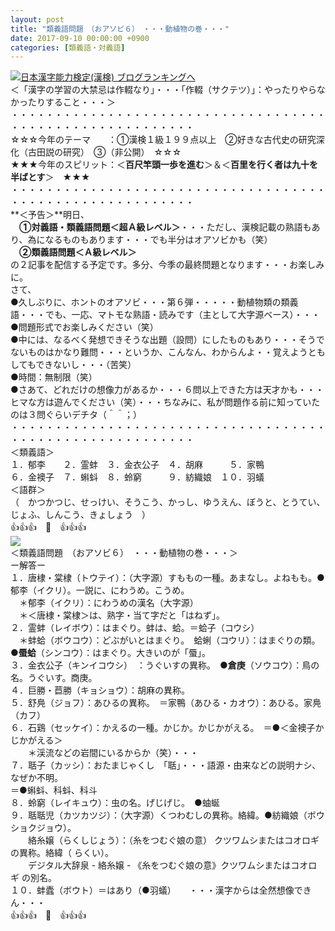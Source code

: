 ```yaml
---
layout: post
title: "類義語問題　（おアソビ６）　・・・動植物の巻・・・"
date: 2017-09-10 00:00:00 +0900
categories: [類義語・対義語]
---
```


[![](/syuusyuu9701/assets/images/類義語問題-（おアソビ６）-・・・動植物の巻・・・-br_c_3028_1.gif)](http://blog.with2.net/link.php?1659096:3028 "日本漢字能力検定(漢検) ブログランキングへ")[日本漢字能力検定(漢検) ブログランキングへ](http://blog.with2.net/link.php?1659096:3028)  
＜「漢字の学習の大禁忌は作輟なり」・・・「作輟（サクテツ）」：やったりやらなかったりすること・・・＞  
・・・・・・・・・・・・・・・・・・・・・・・・・・・・・・・・・・・・・・・・・・・・・・・・・・・・・・・・・  
☆☆☆今年のテーマ　　：①漢検１級１９９点以上　②好きな古代史の研究深化（古田説の研究）　③（非公開）　☆☆☆　　  
★★★今年のスピリット：＜**百尺竿頭一歩を進む**＞＆＜**百里を行く者は九十を半ばとす**＞　★★★  
・・・・・・・・・・・・・・・・・・・・・・・・・・・・・・・・・・・・・・・・・・・・・・・・・・・・・・・・・  
**＜予告＞**明日、  
　**①対義語・類義語問題＜超Ａ級レベル＞**・・・ただし、漢検記載の熟語もあり、為になるものもあります・・・でも半分はオアソビかも（笑）  
　**②類義語問題＜Ａ級レベル＞**  
の２記事を配信する予定です。多分、今季の最終問題となります・・・お楽しみに。  
さて、　  
●久しぶりに、ホントのオアソビ・・・第６弾・・・・・動植物類の類義語・・・でも、一応、マトモな熟語・読みです（主として大字源ベース）・・・  
●問題形式でお楽しみください（笑）  
●中には、なるべく発想できそうな出題（設問）にしたものもあり・・・そうでないものはかなり難問・・・というか、こんなん、わからんよ・・覚えようともしてもできないし・・・（苦笑）  
●時間：無制限（笑）　  
●さあて、どれだけの想像力があるか・・・６問以上できた方は天才かも・・・ヒマな方は遊んでください（笑）・・・ちなみに、私が問題作る前に知っていたのは３問ぐらいデチタ（＾＾；）  
・・・・・・・・・・・・・・・・・・・・・・・・・・・・・・・・・・・・・・・・・・・・・・・・・・・・・・・・・  
＜類義語＞  
１．郁李　　２．霊蚌　３．金衣公子　４．胡麻　　　５．家鴨  
６．金襖子　７．蝌蚪　８．蛉窮　　　９．紡織娘　１０．羽蟻  
＜語群＞  
（　かつかつじ、せっけい、そうこう、かっし、ゆうえん、ぼうと、とうてい、じょふ、しんこう、きょしょう　）  
👍👍👍　🐔　👍👍👍  
![](/syuusyuu9701/assets/images/類義語問題-（おアソビ６）-・・・動植物の巻・・・-30ba3aebc92c197c96afb855eee292a2.png)  
＜類義語問題　（おアソビ６）　・・・動植物の巻・・・＞  
ー解答ー  
１．唐棣・棠棣（トウテイ）：（大字源）すももの一種。あまなし。よねもも。●郁李（イクリ）。一説に、にわうめ。こうめ。  
　＊郁李（イクリ）：にわうめの漢名（大字源）　　  
　＊＜唐棣・棠棣＞は、熟字・当て字だと「はねず」。  
２．霊蚌（レイボウ）：はまぐり。蚌は、蛤。＝蛤子（コウシ）　  
　＊蚌蛤（ボウコウ）：どぶがいとはまぐり。　蛤蜊（コウリ）：はまぐりの類。　●**蜃蛤**（シンコウ）：はまぐり。大きいのが「蜃」。  
３．金衣公子（キンイコウシ）　：うぐいすの異称。　●**倉庚**（ソウコウ）：鳥の名。うぐいす。商庚。  
４．巨勝・苣勝（キョショウ）：胡麻の異称。  
５．舒鳧（ジョフ）：あひるの異称。　＝家鴨（あひる・カオウ）：あひる。家鳧（カフ）  
６．石鶏（セッケイ）：かえるの一種。かじか。かじかがえる。　＝●＜金襖子かじかがえる＞　  
　　＊渓流などの岩間にいるからか（笑）・・・　  
７．聒子（カッシ）：おたまじゃくし　「聒」・・・語源・由来などの説明ナシ、なぜか不明。  
＝●蝌蚪、科蚪、科斗  
８．蛉窮（レイキュウ）：虫の名。げじげじ。　●蚰蜒  
９．聒聒児（カツカツジ）：（大字源）くつわむしの異称。絡緯。●紡織娘（ボウショクジョウ）。  
　　絡糸嬢（らくしじょう）：（糸をつむぐ娘の意） クツワムシまたはコオロギの異称。絡緯（ らくい）。  
　　デジタル大辞泉 - 絡糸嬢 - 《糸をつむぐ娘の意》クツワムシまたはコオロギ の別名。  
１０．蚌蠹（ボウト）＝はあり（●羽蟻）　　・・・漢字からは全然想像できん・・・  
👍👍👍　🐔　👍👍👍